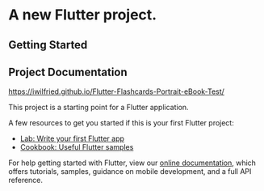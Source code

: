 
[](https://iwilfried.github.io/Flutter-Flashcards-Portrait-eBook-Test/)


# A new Flutter project.

## Getting Started  

## Project Documentation 
https://iwilfried.github.io/Flutter-Flashcards-Portrait-eBook-Test/

This project is a starting point for a Flutter application.

A few resources to get you started if this is your first Flutter project:

- [Lab: Write your first Flutter app](https://flutter.dev/docs/get-started/codelab)
- [Cookbook: Useful Flutter samples](https://flutter.dev/docs/cookbook)

For help getting started with Flutter, view our
[online documentation](https://flutter.dev/docs), which offers tutorials,
samples, guidance on mobile development, and a full API reference.
